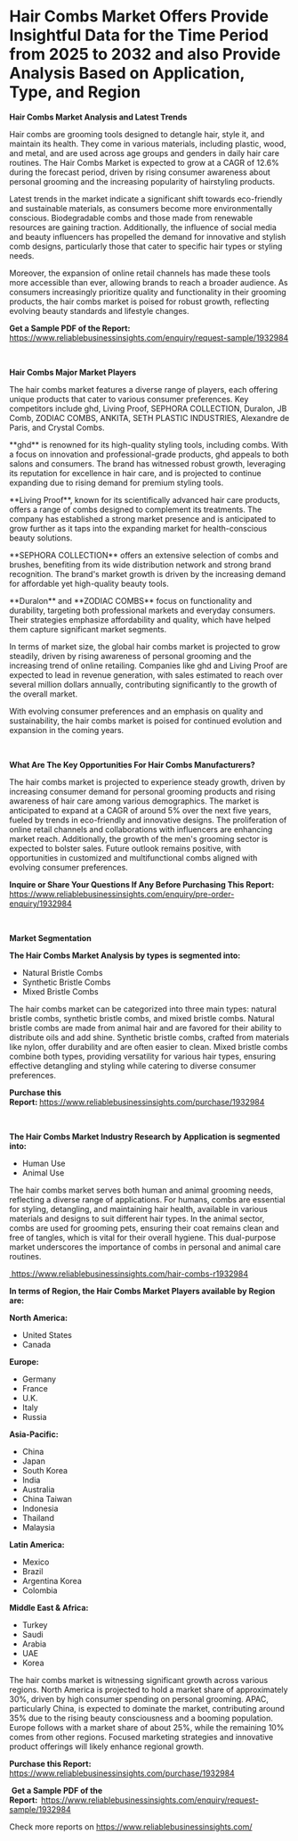 <p><h1>Hair Combs Market Offers Provide Insightful Data for the Time Period from 2025 to 2032 and also Provide Analysis Based on Application, Type, and Region</h1></p><p><strong>Hair Combs Market Analysis and Latest Trends</strong></p>
<p><p>Hair combs are grooming tools designed to detangle hair, style it, and maintain its health. They come in various materials, including plastic, wood, and metal, and are used across age groups and genders in daily hair care routines. The Hair Combs Market is expected to grow at a CAGR of 12.6% during the forecast period, driven by rising consumer awareness about personal grooming and the increasing popularity of hairstyling products.</p><p>Latest trends in the market indicate a significant shift towards eco-friendly and sustainable materials, as consumers become more environmentally conscious. Biodegradable combs and those made from renewable resources are gaining traction. Additionally, the influence of social media and beauty influencers has propelled the demand for innovative and stylish comb designs, particularly those that cater to specific hair types or styling needs.</p><p>Moreover, the expansion of online retail channels has made these tools more accessible than ever, allowing brands to reach a broader audience. As consumers increasingly prioritize quality and functionality in their grooming products, the hair combs market is poised for robust growth, reflecting evolving beauty standards and lifestyle changes.</p></p>
<p><strong>Get a Sample PDF of the Report:&nbsp;</strong> <a href="https://www.reliablebusinessinsights.com/enquiry/request-sample/1932984?utm_campaign=2924&utm_medium=2&utm_source=Github&utm_content=ia&utm_term=05042025&utm_id=hair-combs">https://www.reliablebusinessinsights.com/enquiry/request-sample/1932984</a></p>
<p>&nbsp;</p>
<p><strong>Hair Combs Major Market Players</strong></p>
<p><p>The hair combs market features a diverse range of players, each offering unique products that cater to various consumer preferences. Key competitors include ghd, Living Proof, SEPHORA COLLECTION, Duralon, JB Comb, ZODIAC COMBS, ANKITA, SETH PLASTIC INDUSTRIES, Alexandre de Paris, and Crystal Combs.</p><p>**ghd** is renowned for its high-quality styling tools, including combs. With a focus on innovation and professional-grade products, ghd appeals to both salons and consumers. The brand has witnessed robust growth, leveraging its reputation for excellence in hair care, and is projected to continue expanding due to rising demand for premium styling tools.</p><p>**Living Proof**, known for its scientifically advanced hair care products, offers a range of combs designed to complement its treatments. The company has established a strong market presence and is anticipated to grow further as it taps into the expanding market for health-conscious beauty solutions.</p><p>**SEPHORA COLLECTION** offers an extensive selection of combs and brushes, benefiting from its wide distribution network and strong brand recognition. The brand's market growth is driven by the increasing demand for affordable yet high-quality beauty tools.</p><p>**Duralon** and **ZODIAC COMBS** focus on functionality and durability, targeting both professional markets and everyday consumers. Their strategies emphasize affordability and quality, which have helped them capture significant market segments.</p><p>In terms of market size, the global hair combs market is projected to grow steadily, driven by rising awareness of personal grooming and the increasing trend of online retailing. Companies like ghd and Living Proof are expected to lead in revenue generation, with sales estimated to reach over several million dollars annually, contributing significantly to the growth of the overall market. </p><p>With evolving consumer preferences and an emphasis on quality and sustainability, the hair combs market is poised for continued evolution and expansion in the coming years.</p></p>
<p>&nbsp;</p>
<p><strong>What Are The Key Opportunities For Hair Combs Manufacturers?</strong></p>
<p><p>The hair combs market is projected to experience steady growth, driven by increasing consumer demand for personal grooming products and rising awareness of hair care among various demographics. The market is anticipated to expand at a CAGR of around 5% over the next five years, fueled by trends in eco-friendly and innovative designs. The proliferation of online retail channels and collaborations with influencers are enhancing market reach. Additionally, the growth of the men's grooming sector is expected to bolster sales. Future outlook remains positive, with opportunities in customized and multifunctional combs aligned with evolving consumer preferences.</p></p>
<p><strong>Inquire or Share Your Questions If Any Before Purchasing This Report:</strong> <a href="https://www.reliablebusinessinsights.com/enquiry/pre-order-enquiry/1932984?utm_campaign=2924&utm_medium=2&utm_source=Github&utm_content=ia&utm_term=05042025&utm_id=hair-combs">https://www.reliablebusinessinsights.com/enquiry/pre-order-enquiry/1932984</a></p>
<p>&nbsp;</p>
<p><strong>Market Segmentation</strong></p>
<p><strong>The Hair Combs Market Analysis by types is segmented into:</strong></p>
<p><ul><li>Natural Bristle Combs</li><li>Synthetic Bristle Combs</li><li>Mixed Bristle Combs</li></ul></p>
<p><p>The hair combs market can be categorized into three main types: natural bristle combs, synthetic bristle combs, and mixed bristle combs. Natural bristle combs are made from animal hair and are favored for their ability to distribute oils and add shine. Synthetic bristle combs, crafted from materials like nylon, offer durability and are often easier to clean. Mixed bristle combs combine both types, providing versatility for various hair types, ensuring effective detangling and styling while catering to diverse consumer preferences.</p></p>
<p><strong>Purchase this Report:&nbsp;</strong><a href="https://www.reliablebusinessinsights.com/purchase/1932984?utm_campaign=2924&utm_medium=2&utm_source=Github&utm_content=ia&utm_term=05042025&utm_id=hair-combs">https://www.reliablebusinessinsights.com/purchase/1932984</a></p>
<p>&nbsp;</p>
<p><strong>The Hair Combs Market Industry Research by Application is segmented into:</strong></p>
<p><ul><li>Human Use</li><li>Animal Use</li></ul></p>
<p><p>The hair combs market serves both human and animal grooming needs, reflecting a diverse range of applications. For humans, combs are essential for styling, detangling, and maintaining hair health, available in various materials and designs to suit different hair types. In the animal sector, combs are used for grooming pets, ensuring their coat remains clean and free of tangles, which is vital for their overall hygiene. This dual-purpose market underscores the importance of combs in personal and animal care routines.</p></p>
<p><a href="https://www.reliablebusinessinsights.com/hair-combs-r1932984?utm_campaign=2924&utm_medium=2&utm_source=Github&utm_content=ia&utm_term=05042025&utm_id=hair-combs">&nbsp;https://www.reliablebusinessinsights.com/hair-combs-r1932984</a></p>
<p><strong>In terms of Region, the Hair Combs Market Players available by Region are:</strong></p>
<p>
    <p> <strong> North America: </strong>
        <ul>
            <li>United States</li>
            <li>Canada</li>
        </ul>
        </p> 
    <p> <strong> Europe: </strong>
        <ul>
            <li>Germany</li>
            <li>France</li>
            <li>U.K.</li>
            <li>Italy</li>
            <li>Russia</li>
        </ul>
        </p> 
    <p> <strong> Asia-Pacific: </strong>
        <ul>
            <li>China</li>
            <li>Japan</li>
            <li>South Korea</li>
            <li>India</li>
            <li>Australia</li>
            <li>China Taiwan</li>
            <li>Indonesia</li>
            <li>Thailand</li>
            <li>Malaysia</li>
        </ul>
        </p> 
    <p> <strong> Latin America: </strong>
        <ul>
            <li>Mexico</li>
            <li>Brazil</li>
            <li>Argentina Korea</li>
            <li>Colombia</li>
        </ul>
        </p> 
    <p> <strong> Middle East & Africa: </strong>
        <ul>
            <li>Turkey</li>
            <li>Saudi</li>
            <li>Arabia</li>
            <li>UAE</li>
            <li>Korea</li>
        </ul>
    </p>
    </p>
<p><p>The hair combs market is witnessing significant growth across various regions. North America is projected to hold a market share of approximately 30%, driven by high consumer spending on personal grooming. APAC, particularly China, is expected to dominate the market, contributing around 35% due to the rising beauty consciousness and a booming population. Europe follows with a market share of about 25%, while the remaining 10% comes from other regions. Focused marketing strategies and innovative product offerings will likely enhance regional growth.</p></p>
<p><strong>Purchase this Report: </strong><a href="https://www.reliablebusinessinsights.com/purchase/1932984?utm_campaign=2924&utm_medium=2&utm_source=Github&utm_content=ia&utm_term=05042025&utm_id=hair-combs">https://www.reliablebusinessinsights.com/purchase/1932984</a></p>
<p>&nbsp;<strong>Get a Sample PDF of the Report:&nbsp;&nbsp;</strong><a href="https://www.reliablebusinessinsights.com/enquiry/request-sample/1932984?utm_campaign=2924&utm_medium=2&utm_source=Github&utm_content=ia&utm_term=05042025&utm_id=hair-combs">https://www.reliablebusinessinsights.com/enquiry/request-sample/1932984</a></p>
<p><strong></strong></p>
<p>Check more reports on <a href="https://www.reliablebusinessinsights.com/?utm_campaign=2924&utm_medium=2&utm_source=Github&utm_content=ia&utm_term=05042025&utm_id=hair-combs">https://www.reliablebusinessinsights.com/</a></p>